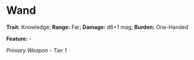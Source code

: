 # Wand

**Trait:** Knowledge; **Range:** Far; **Damage:** d6+1 mag; **Burden:** One-Handed

**Feature:** -

*Primary Weapon - Tier 1*
